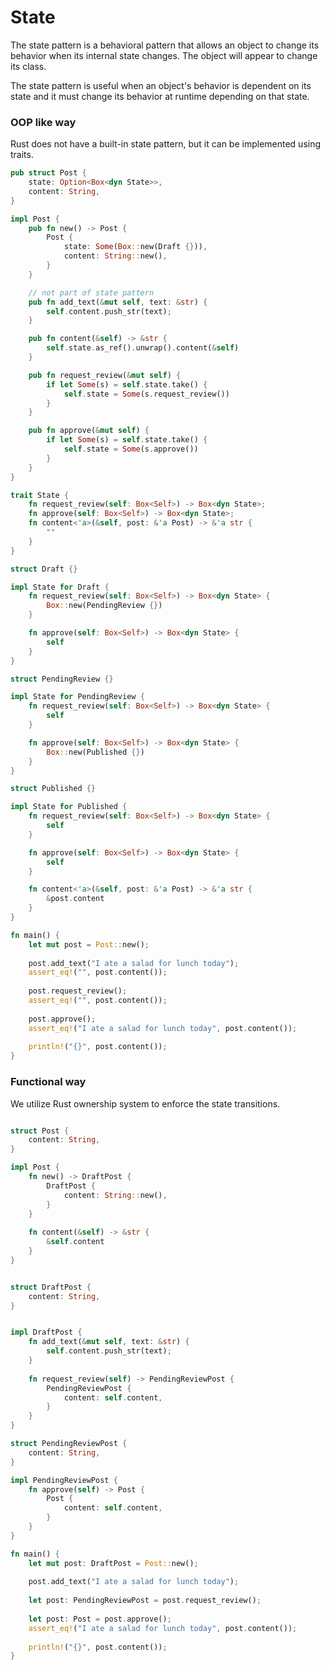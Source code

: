 # State

The state pattern is a behavioral pattern that allows an object to change its behavior when its internal state changes.
The object will appear to change its class.

The state pattern is useful when an object's behavior is dependent on its state and it must change its behavior at runtime depending on that state.

### OOP like way 
Rust does not have a built-in state pattern, but it can be implemented using traits.

```rust
pub struct Post {
    state: Option<Box<dyn State>>,
    content: String,
}

impl Post {
    pub fn new() -> Post {
        Post {
            state: Some(Box::new(Draft {})),
            content: String::new(),
        }
    }

    // not part of state pattern
    pub fn add_text(&mut self, text: &str) {
        self.content.push_str(text);
    }

    pub fn content(&self) -> &str {
        self.state.as_ref().unwrap().content(&self)
    }

    pub fn request_review(&mut self) {
        if let Some(s) = self.state.take() {
            self.state = Some(s.request_review())
        }
    }

    pub fn approve(&mut self) {
        if let Some(s) = self.state.take() {
            self.state = Some(s.approve())
        }
    }
}

trait State {
    fn request_review(self: Box<Self>) -> Box<dyn State>;
    fn approve(self: Box<Self>) -> Box<dyn State>;
    fn content<'a>(&self, post: &'a Post) -> &'a str {
        ""
    }
}

struct Draft {}

impl State for Draft {
    fn request_review(self: Box<Self>) -> Box<dyn State> {
        Box::new(PendingReview {})
    }

    fn approve(self: Box<Self>) -> Box<dyn State> {
        self
    }
}

struct PendingReview {}

impl State for PendingReview {
    fn request_review(self: Box<Self>) -> Box<dyn State> {
        self
    }

    fn approve(self: Box<Self>) -> Box<dyn State> {
        Box::new(Published {})
    }
}

struct Published {}

impl State for Published {
    fn request_review(self: Box<Self>) -> Box<dyn State> {
        self
    }

    fn approve(self: Box<Self>) -> Box<dyn State> {
        self
    }

    fn content<'a>(&self, post: &'a Post) -> &'a str {
        &post.content
    }
}

fn main() {
    let mut post = Post::new();
    
    post.add_text("I ate a salad for lunch today");
    assert_eq!("", post.content());
    
    post.request_review();
    assert_eq!("", post.content());
    
    post.approve();
    assert_eq!("I ate a salad for lunch today", post.content());
    
    println!("{}", post.content());
}

```

### Functional way

We utilize Rust ownership system to enforce the state transitions.

```rust

struct Post {
    content: String,
}

impl Post {
    fn new() -> DraftPost {
        DraftPost {
            content: String::new(),
        }
    }
    
    fn content(&self) -> &str {
        &self.content
    }
}


struct DraftPost {
    content: String,
}


impl DraftPost {
    fn add_text(&mut self, text: &str) {
        self.content.push_str(text);
    }
    
    fn request_review(self) -> PendingReviewPost {
        PendingReviewPost {
            content: self.content,
        }
    }
}

struct PendingReviewPost {
    content: String,
}

impl PendingReviewPost {
    fn approve(self) -> Post {
        Post {
            content: self.content,
        }
    }
}

fn main() {
    let mut post: DraftPost = Post::new();
    
    post.add_text("I ate a salad for lunch today");
    
    let post: PendingReviewPost = post.request_review();
    
    let post: Post = post.approve();
    assert_eq!("I ate a salad for lunch today", post.content());
    
    println!("{}", post.content());
}


```
